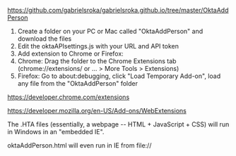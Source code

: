 https://github.com/gabrielsroka/gabrielsroka.github.io/tree/master/OktaAddPerson

1. Create a folder on your PC or Mac called "OktaAddPerson" and download the files
2. Edit the oktaAPIsettings.js with your URL and API token
3. Add extension to Chrome or Firefox:
4. Chrome: Drag the folder to the Chrome Extensions tab (chrome://extensions/ or … > More Tools > Extensions)
5. Firefox: Go to about:debugging, click "Load Temporary Add-on", load any file from the "OktaAddPerson" folder

https://developer.chrome.com/extensions

https://developer.mozilla.org/en-US/Add-ons/WebExtensions

The .HTA files (essentially, a webpage -- HTML + JavaScript + CSS) will run in Windows in an "embedded IE". 

oktaAddPerson.html will even run in IE from file://
